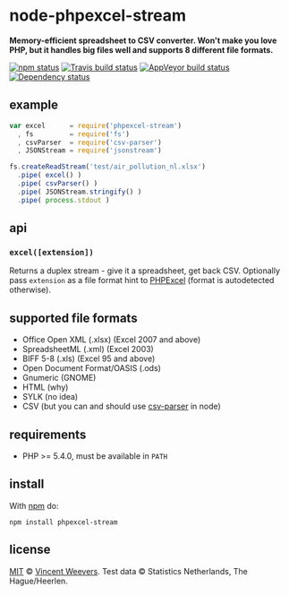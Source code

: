 # node-phpexcel-stream

**Memory-efficient spreadsheet to CSV converter. Won't make you love PHP, but it handles big files well and supports 8 different file formats.**

[![npm status](http://img.shields.io/npm/v/phpexcel-stream.svg?style=flat-square)](https://www.npmjs.org/package/phpexcel-stream) [![Travis build status](https://img.shields.io/travis/vweevers/node-phpexcel-stream.svg?style=flat-square&label=travis)](http://travis-ci.org/vweevers/node-phpexcel-stream) [![AppVeyor build status](https://img.shields.io/appveyor/ci/vweevers/node-phpexcel-stream.svg?style=flat-square&label=appveyor)](https://ci.appveyor.com/project/vweevers/node-phpexcel-stream) [![Dependency status](https://img.shields.io/david/vweevers/node-phpexcel-stream.svg?style=flat-square)](https://david-dm.org/vweevers/node-phpexcel-stream)

## example

```js
var excel      = require('phpexcel-stream')
  , fs         = require('fs')
  , csvParser  = require('csv-parser')
  , JSONStream = require('jsonstream')

fs.createReadStream('test/air_pollution_nl.xlsx')
  .pipe( excel() )
  .pipe( csvParser() )
  .pipe( JSONStream.stringify() )
  .pipe( process.stdout )
```

## api

### `excel([extension])`

Returns a duplex stream - give it a spreadsheet, get back CSV. Optionally pass `extension` as a file format hint to [PHPExcel](https://github.com/PHPOffice/PHPExcel) (format is autodetected otherwise).

## supported file formats

- Office Open XML (.xlsx) (Excel 2007 and above)
- SpreadsheetML (.xml) (Excel 2003)
- BIFF 5-8 (.xls) (Excel 95 and above)
- Open Document Format/OASIS (.ods)
- Gnumeric (GNOME)
- HTML (why)
- SYLK (no idea)
- CSV (but you can and should use [csv-parser](https://npmjs.com/package/csv-parser) in node)

## requirements

- PHP >= 5.4.0, must be available in `PATH`

## install

With [npm](https://npmjs.org) do:

```
npm install phpexcel-stream
```

## license

[MIT](http://opensource.org/licenses/MIT) © [Vincent Weevers](http://vincentweevers.nl). Test data © Statistics Netherlands, The Hague/Heerlen.

